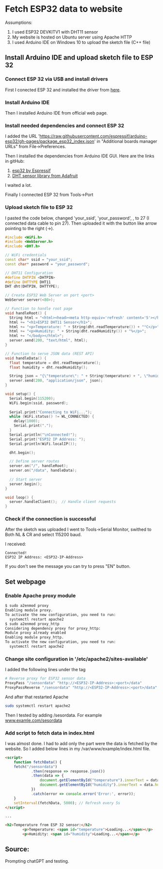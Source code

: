 # Fetch ESP32 data to website

Assumptions:
1. I used ESP32 DEVKITV1 with DHT11 sensor
2. My website is hosted on Ubuntu server using Apache HTTP
3. I used Arduino IDE on Windows 10 to upload the sketch file (C++ file) 

## Install Arduino IDE and upload sketch file to ESP 32

### Connect ESP 32 via USB and install drivers

First I conected ESP 32 and installed the driver from [here](https://www.silabs.com/documents/public/software/CP210x_VCP_Windows.zip).

### Install Arduino IDE

Then I installed Arduino IDE from official web page.

### Install needed dependencies and connect ESP 32

I added the URL 'https://raw.githubusercontent.com/espressif/arduino-esp32/gh-pages/package_esp32_index.json' in "Additional boards manager URLs" from File->Preferences.

Then I installed the dependencies from Arduino IDE GUI. Here are the links in gitHub:

1. [esp32 by Espressif](https://github.com/espressif/arduino-esp32)
2. [DHT sensor library from   Adafruit](https://github.com/adafruit/DHT-sensor-library)

I waited a lot.

Finally I connected ESP 32 from Tools->Port

### Upload sketch file to ESP 32

I pasted the code below, changed 'your_ssid', 'your_password', <port>, <DHTPIN> to 27 (I connected data cable to pin 27).
Then uploaded it with the button like arrow pointing to the right (->).

```cpp
#include <WiFi.h>
#include <WebServer.h>
#include <DHT.h>

// WiFi credentials
const char* ssid = "your_ssid";
const char* password = "your_password";

// DHT11 Configuration
#define DHTPIN <DHTPIN>
#define DHTTYPE DHT11
DHT dht(DHTPIN, DHTTYPE);

// Create ESP32 Web Server on port <port>
WebServer server(<80>);

// Function to handle root page
void handleRoot() {
  String html = "<html><head><meta http-equiv='refresh' content='5'></head><body>";
  html += "<h1>ESP32 DHT11 Sensor</h1>";
  html += "<p>Temperature: " + String(dht.readTemperature()) + "°C</p>";
  html += "<p>Humidity: " + String(dht.readHumidity()) + "%</p>";
  html += "</body></html>";
  server.send(200, "text/html", html);
}

// Function to serve JSON data (REST API)
void handleData() {
  float temperature = dht.readTemperature();
  float humidity = dht.readHumidity();

  String json = "{\"temperature\": " + String(temperature) + ", \"humidity\": " + String(humidity) + "}";
  server.send(200, "application/json", json);
}

void setup() {
  Serial.begin(115200);
  WiFi.begin(ssid, password);
  
  Serial.print("Connecting to WiFi...");
  while (WiFi.status() != WL_CONNECTED) {
    delay(1000);
    Serial.print(".");
  }
  Serial.println("\nConnected!");
  Serial.print("ESP32 IP Address: ");
  Serial.println(WiFi.localIP());

  dht.begin();

  // Define server routes
  server.on("/", handleRoot);
  server.on("/data", handleData);
  
  // Start server
  server.begin();
}

void loop() {
  server.handleClient();  // Handle client requests
}
```


### Check if the connection is successful

After the sketch was uploaded I went to Tools->Serial Monitor, swithed to Both NL & CR and select 115200 baud.

I received:
```
Connected!
ESP32 IP Address: <ESP32-IP-Address>
```
If you don't see the message you can try to press "EN" button.

## Set webpage

### Enable Apache proxy module

```bash
$ sudo a2enmod proxy
Enabling module proxy.
To activate the new configuration, you need to run:
  systemctl restart apache2
$ sudo a2enmod proxy_http
Considering dependency proxy for proxy_http:
Module proxy already enabled
Enabling module proxy_http.
To activate the new configuration, you need to run:
  systemctl restart apache2
```

### Change site configuration in '/etc/apache2/sites-available'

I added the following lines under the tag <VirtualHost>

```bash
# Reverse proxy for ESP32 sensor data
ProxyPass "/sensordata" "http://<ESP32-IP-Address>:<port>/data"
ProxyPassReverse "/sensordata" "http://<ESP32-IP-Address>:<port>/data"
```
And after that restarted Apache

```bash
sudo systemctl restart apache2
```

Then I tested by adding /sesordata. For example www.examle.com/sesordata

### Add script to fetch data in index.html

I was almost done. I had to add only the part were the data is fetched by the website.
So I added below lines in my /var/www/example/index.html file.

```html
<script>
    function fetchData() {
    fetch("/sensordata")
            .then(response => response.json())
            .then(data => {
                document.getElementById("temperature").innerText = data.temperature + "°C";
                document.getElementById("humidity").innerText = data.humidity + "%";
            })
            .catch(error => console.error('Error:', error));
    }
    setInterval(fetchData, 5000); // Refresh every 5s
</script>

...

<h2>Temperature from ESP 32 sensor:</h2>
        <p>Temperature: <span id="temperature">Loading...</span></p>
        <p>Humidity: <span id="humidity">Loading...</span></p>
```

## Source:

Prompting chatGPT and testing.





